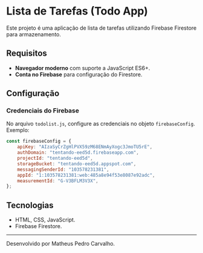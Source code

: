 # Lista de Tarefas (Todo App)

Este projeto é uma aplicação de lista de tarefas utilizando Firebase Firestore para armazenamento.

## Requisitos
- **Navegador moderno** com suporte a JavaScript ES6+.
- **Conta no Firebase** para configuração do Firestore.

## Configuração

### Credenciais do Firebase
No arquivo `todolist.js`, configure as credenciais no objeto `firebaseConfig`. Exemplo:

```javascript
const firebaseConfig = {
    apiKey: "AIzaSyCrZgHlPVX59zM68ENmAyXogc3JmoTU5rE",
    authDomain: "tentando-eed5d.firebaseapp.com",
    projectId: "tentando-eed5d",
    storageBucket: "tentando-eed5d.appspot.com",
    messagingSenderId: "103578231381",
    appId: "1:103578231381:web:485a8e94f53e8087e92adc",
    measurementId: "G-V3BFLM3V3X",
};
```

## Tecnologias
- HTML, CSS, JavaScript.
- Firebase Firestore.

---
Desenvolvido por Matheus Pedro Carvalho.
